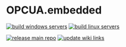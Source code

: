 # OPCUA.embedded

[![build windows servers](https://github.com/x-tensive/OPCUA.embedded/actions/workflows/build-windows-servers.yml/badge.svg)](https://github.com/x-tensive/OPCUA.embedded/actions/workflows/build-windows-servers.yml)
[![build linux servers](https://github.com/x-tensive/OPCUA.embedded/actions/workflows/build-linux-servers.yml/badge.svg)](https://github.com/x-tensive/OPCUA.embedded/actions/workflows/build-linux-servers.yml)

[![release main repo](https://github.com/x-tensive/OPCUA.embedded/actions/workflows/release-main-repo.yml/badge.svg)](https://github.com/x-tensive/OPCUA.embedded/actions/workflows/release-main-repo.yml)
[![update wiki links](https://github.com/x-tensive/OPCUA.embedded/actions/workflows/update-wiki-links.yml/badge.svg)](https://github.com/x-tensive/OPCUA.embedded/actions/workflows/update-wiki-links.yml)
